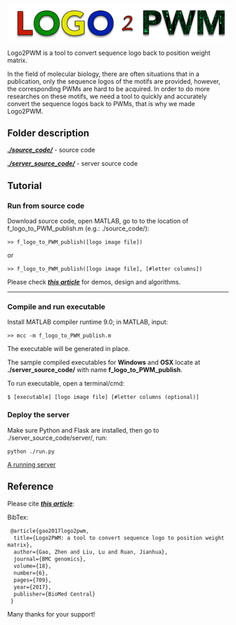![Logo2PWM](https://github.com/gozhen/Logo2PWM/blob/master/server_source_code/server/app/static/LOGO2PWM_LOGO.png?raw=true "Logo2PWM")



Logo2PWM is a tool to convert sequence logo back to position weight matrix. 

In the field of molecular biology, there are often situations that in a publication, only the sequence logos of the motifs are provided, however, the corresponding PWMs are hard to be acquired. In order to do more researches on these motifs, we need a tool to quickly and accurately convert the sequence logos back to PWMs, that is why we made Logo2PWM.


## Folder description
[**_./source_code/_**](https://github.com/gozhen/Logo2PWM/tree/master/source_code) - source code

[**_./server_source_code/_**](https://github.com/gozhen/Logo2PWM/tree/master/server_source_code) - server source code

## Tutorial

### Run from source code
Download source code, open MATLAB, go to to the location of f_logo_to_PWM_publish.m (e.g.: ./source_code/):

```
>> f_logo_to_PWM_publish([logo image file])
```
or
```
>> f_logo_to_PWM_publish([logo image file], [#letter columns])
```
Please check [**_this article_**](https://bmcgenomics.biomedcentral.com/articles/10.1186/s12864-017-4023-9) for demos, design and algorithms. 

---

### Compile and run executable
Install MATLAB compiler runtime 9.0; in MATLAB, input:

```
>> mcc -m f_logo_to_PWM_publish.m
```
The executable will be generated in place.

The sample compiled executables for **Windows** and **OSX** locate at **./server_source_code/** with name **f_logo_to_PWM_publish**.

To run executable, open a terminal/cmd:
```
$ [executable] [logo image file] [#letter columns (optional)]
```


### Deploy the server
Make sure Python and Flask are installed, then go to ./server_source_code/server/, run:
```
python ./run.py
```
[A running server](http://www.cs.utsa.edu/~jruan/logo2pwm/)

## Reference

Please cite [**_this article_**](https://bmcgenomics.biomedcentral.com/articles/10.1186/s12864-017-4023-9):

BibTex:
```
 @article{gao2017logo2pwm,
  title={Logo2PWM: a tool to convert sequence logo to position weight matrix},
  author={Gao, Zhen and Liu, Lu and Ruan, Jianhua},
  journal={BMC genomics},
  volume={18},
  number={6},
  pages={709},
  year={2017},
  publisher={BioMed Central}
 }
```

Many thanks for your support!




